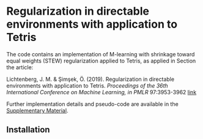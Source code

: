 # Regularization in directable environments with application to Tetris

The code contains an implementation of M-learning with shrinkage toward equal weights (STEW) regularization applied to Tetris, as applied in Section the article:

Lichtenberg, J. M. & Şimşek, Ö. (2019). Regularization in directable environments with application to Tetris. *Proceedings of the 36th International Conference on Machine Learning, in PMLR* 97:3953-3962 [link](http://proceedings.mlr.press/v97/lichtenberg19a.html)

Further implementation details and pseudo-code are available in the [Supplementary Material](http://proceedings.mlr.press/v97/lichtenberg19a/lichtenberg19a-supp.pdf).

## Installation








